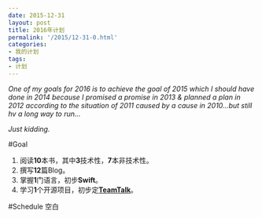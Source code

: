 ```yaml
---
date: 2015-12-31
layout: post
title: 2016年计划
permalink: '/2015/12-31-0.html'
categories:
- 我的计划
tags:
- 计划
---
```


*One of my goals for 2016 is to achieve the goal of 2015 which I should have done in 2014 because I promised a promise in 2013 & planned a plan in 2012 according to the situation of 2011 caused by a cause in 2010...but still hv a long way to run...*

*Just kidding.*

#Goal
1. 阅读**10**本书，其中**3**技术性，**7**本非技术性。
2. 撰写**12**篇Blog。
3. 掌握**1**门语言，初步**Swift**。
4. 学习**1**个开源项目，初步定[**TeamTalk**](https://github.com/mogujie/TeamTalk)。

#Schedule
空白
